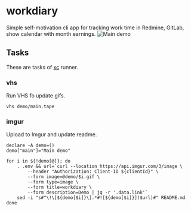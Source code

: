 # workdiary
Simple self-motivation cli app for tracking work time in Redmine, GitLab,
show calendar with month earnings.
![Main demo](https://i.imgur.com/iyOdscP.gif)

## Tasks

These are tasks of [xc](https://github.com/joerdav/xc) runner.

### vhs

Run VHS fo update gifs.

```
vhs demo/main.tape
```

### imgur

Upload to Imgur and update readme.

```
declare -A demo=()
demo["main"]="Main demo"

for i in ${!demo[@]}; do
    . .env && url=`curl --location https://api.imgur.com/3/image \
        --header "Authorization: Client-ID ${clientId}" \
        --form image=@demo/$i.gif \
        --form type=image \
        --form title=workdiary \
        --form description=Demo | jq -r '.data.link'`
    sed -i "s#^\!\[${demo[$i]}\].*#![${demo[$i]}]($url)#" README.md
done
```
